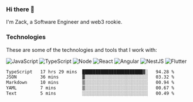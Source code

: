 ### Hi there 👋
I'm Zack, a Software Engineer and web3 rookie.

### Technologies
These are some of the technologies and tools that I work with:

![JavaScript](https://img.shields.io/badge/JavaScript-323330.svg?logo=javascript&logoColor=F7DF1E) 
![TypeScript](https://img.shields.io/badge/TypeScript-007ACC.svg?logo=typescript&logoColor=white) 
![Node](https://img.shields.io/badge/Node.js-43853D.svg?logo=node.js&logoColor=white)
![React](https://img.shields.io/badge/React-20232a.svg?logo=react&logoColor=61DAFB) 
![Angular](https://img.shields.io/badge/Angular-E23237.svg?logo=angularjs&logoColor=white)
![NestJS](https://img.shields.io/badge/NestJS-E0234E?logo=nestjs&logoColor=white)
![Flutter](https://img.shields.io/badge/Flutter-02569B.svg?logo=flutter&logoColor=white)

<!--START_SECTION:waka-->

```txt
TypeScript   17 hrs 29 mins  ███████████████████████▓░   94.28 %
JSON         36 mins         ▓░░░░░░░░░░░░░░░░░░░░░░░░   03.32 %
Markdown     10 mins         ▒░░░░░░░░░░░░░░░░░░░░░░░░   00.94 %
YAML         7 mins          ▒░░░░░░░░░░░░░░░░░░░░░░░░   00.67 %
Text         5 mins          ░░░░░░░░░░░░░░░░░░░░░░░░░   00.49 %
```

<!--END_SECTION:waka-->
